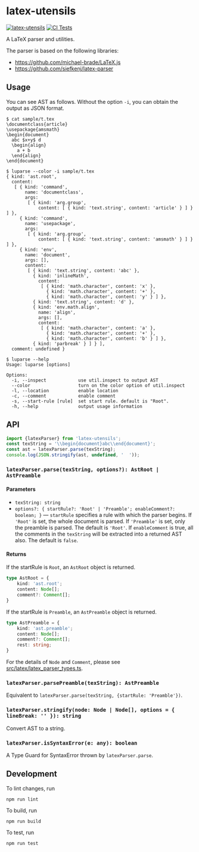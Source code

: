 # latex-utensils

[![latex-utensils](https://img.shields.io/npm/v/latex-utensils)](https://www.npmjs.com/package/latex-utensils)
[![CI Tests](https://github.com/tamuratak/latex-utensils/workflows/CI%20Tests/badge.svg)](https://github.com/tamuratak/latex-utensils/actions)

A LaTeX parser and utilities.

The parser is based on the following libraries:

- https://github.com/michael-brade/LaTeX.js
- https://github.com/siefkenj/latex-parser

## Usage

You can see AST as follows. Without the option `-i`, you can obtain the output as JSON format.

```
$ cat sample/t.tex
\documentclass{article}
\usepackage{amsmath}
\begin{document}
  abc $x+y$ d
  \begin{align}
    a + b
  \end{align}
\end{document}

$ luparse --color -i sample/t.tex
{ kind: 'ast.root',
  content:
   [ { kind: 'command',
       name: 'documentclass',
       args:
        [ { kind: 'arg.group',
            content: [ { kind: 'text.string', content: 'article' } ] } ] },
     { kind: 'command',
       name: 'usepackage',
       args:
        [ { kind: 'arg.group',
            content: [ { kind: 'text.string', content: 'amsmath' } ] } ] },
     { kind: 'env',
       name: 'document',
       args: [],
       content:
        [ { kind: 'text.string', content: 'abc' },
          { kind: 'inlineMath',
            content:
             [ { kind: 'math.character', content: 'x' },
               { kind: 'math.character', content: '+' },
               { kind: 'math.character', content: 'y' } ] },
          { kind: 'text.string', content: 'd' },
          { kind: 'env.math.align',
            name: 'align',
            args: [],
            content:
             [ { kind: 'math.character', content: 'a' },
               { kind: 'math.character', content: '+' },
               { kind: 'math.character', content: 'b' } ] },
          { kind: 'parbreak' } ] } ],
  comment: undefined }

$ luparse --help
Usage: luparse [options]

Options:
  -i, --inspect            use util.inspect to output AST
  --color                  turn on the color option of util.inspect
  -l, --location           enable location
  -c, --comment            enable comment
  -s, --start-rule [rule]  set start rule. default is "Root".
  -h, --help               output usage information
```

## API

```typescript
import {latexParser} from 'latex-utensils';
const texString = '\\begin{document}abc\\end{document}';
const ast = latexParser.parse(texString);
console.log(JSON.stringify(ast, undefined, '  '));
```

### `latexParser.parse(texString, options?): AstRoot | AstPreamble`

#### Parameters

* `texString: string`
* `options?: { startRule?: 'Root' | 'Preamble'; enableComment?: boolean; }` — `startRule` specifies a rule with which the parser begins. If `'Root'` is set, the whole document is parsed. If `'Preamble'` is set, only the preamble is parsed. The default is `'Root'`. If `enableComment` is true, all the comments in the `texString` will be extracted into a returned AST also. The default is `false`.

#### Returns

If the startRule is `Root`, an `AstRoot` object is returned.

```typescript
type AstRoot = {
    kind: 'ast.root';
    content: Node[];
    comment?: Comment[];
}
```

If the startRule is `Preamble`, an `AstPreamble` object is returned.

```typescript
type AstPreamble = {
    kind: 'ast.preamble';
    content: Node[];
    comment?: Comment[];
    rest: string;
}
```

For the details of `Node` and `Comment`, please see [src/latex/latex_parser_types.ts](https://github.com/tamuratak/latex-utensils/blob/master/src/latex/latex_parser_types.ts).


### `latexParser.parsePreamble(texString): AstPreamble`

Equivalent to `latexParser.parse(texString, {startRule: 'Preamble'})`.

### `latexParser.stringify(node: Node | Node[], options = { lineBreak: '' }): string`

Convert AST to a string.

### `latexParser.isSyntaxError(e: any): boolean`

A Type Guard for SyntaxError thrown by `latexParser.parse`.

## Development

To lint changes, run

    npm run lint

To build, run

    npm run build

To test, run

    npm run test
